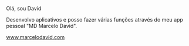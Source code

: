 Olá, sou David

Desenvolvo aplicativos e posso fazer várias funções através do meu app pessoal "MD Marcelo David".

www.marcelodavid.com

<!---
davidskris/davidskris is a ✨ special ✨ repository because its `README.md` (this file) appears on your GitHub profile.
You can click the Preview link to take a look at your changes.
--->
